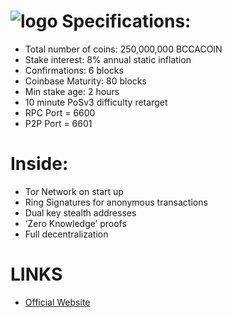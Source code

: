![logo](http://i.imgur.com/9ufqkgK.png)
Specifications:
==========================
* Total number of coins: 250,000,000 BCCACOIN
* Stake interest: 8% annual static inflation
* Confirmations: 6 blocks
* Coinbase Maturity: 80 blocks
* Min stake age: 2 hours
* 10 minute PoSv3 difficulty retarget
* RPC Port = 6600
* P2P Port = 6601


Inside:
==========================
* Tor Network on start up
* Ring Signatures for anonymous transactions
* Dual key stealth addresses
* ‘Zero Knowledge’ proofs
* Full decentralization


LINKS
==========================
* [Official Website](http://www.bcca.com/)

